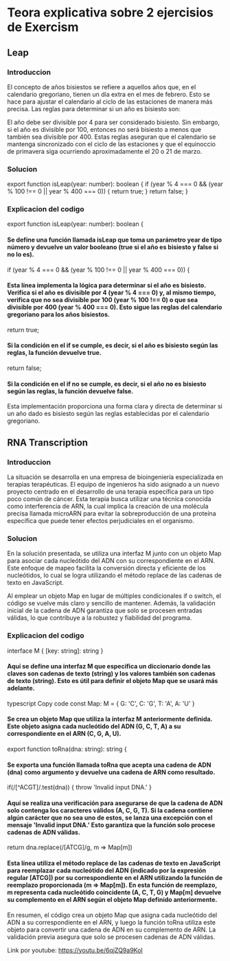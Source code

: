 # Teora explicativa sobre 2 ejercisios de Exercism

## Leap

### Introduccion
El concepto de años bisiestos se refiere a aquellos años que, en el calendario gregoriano, tienen un día extra en el mes de febrero. Esto se hace para ajustar el calendario al ciclo de las estaciones de manera más precisa. Las reglas para determinar si un año es bisiesto son:

El año debe ser divisible por 4 para ser considerado bisiesto.
Sin embargo, si el año es divisible por 100, entonces no será bisiesto a menos que también sea divisible por 400.
Estas reglas aseguran que el calendario se mantenga sincronizado con el ciclo de las estaciones y que el equinoccio de primavera siga ocurriendo aproximadamente el 20 o 21 de marzo.

### Solucion
export function isLeap(year: number): boolean {
  if (year % 4 === 0 && (year % 100 !== 0 || year % 400 === 0)) {
    return true;
  }
  return false;
}

### Explicacion del codigo

export function isLeap(year: number): boolean {

#### Se define una función llamada isLeap que toma un parámetro year de tipo número y devuelve un valor booleano (true si el año es bisiesto y false si no lo es).

if (year % 4 === 0 && (year % 100 !== 0 || year % 400 === 0)) {

#### Esta línea implementa la lógica para determinar si el año es bisiesto. Verifica si el año es divisible por 4 (year % 4 === 0) y, al mismo tiempo, verifica que no sea divisible por 100 (year % 100 !== 0) o que sea divisible por 400 (year % 400 === 0). Esto sigue las reglas del calendario gregoriano para los años bisiestos.

return true;

#### Si la condición en el if se cumple, es decir, si el año es bisiesto según las reglas, la función devuelve true.

return false;

#### Si la condición en el if no se cumple, es decir, si el año no es bisiesto según las reglas, la función devuelve false.

Esta implementación proporciona una forma clara y directa de determinar si un año dado es bisiesto según las reglas establecidas por el calendario gregoriano.

## RNA Transcription

### Introduccion 

La situación se desarrolla en una empresa de bioingeniería especializada en terapias terapéuticas. El equipo de ingenieros ha sido asignado a un nuevo proyecto centrado en el desarrollo de una terapia específica para un tipo poco común de cáncer. Esta terapia busca utilizar una técnica conocida como interferencia de ARN, la cual implica la creación de una molécula precisa llamada microARN para evitar la sobreproducción de una proteína específica que puede tener efectos perjudiciales en el organismo.

### Solucion

En la solución presentada, se utiliza una interfaz M junto con un objeto Map para asociar cada nucleótido del ADN con su correspondiente en el ARN. Este enfoque de mapeo facilita la conversión directa y eficiente de los nucleótidos, lo cual se logra utilizando el método replace de las cadenas de texto en JavaScript.

Al emplear un objeto Map en lugar de múltiples condicionales if o switch, el código se vuelve más claro y sencillo de mantener. Además, la validación inicial de la cadena de ADN garantiza que solo se procesen entradas válidas, lo que contribuye a la robustez y fiabilidad del programa.

### Explicacion del codigo

interface M {
    [key: string]: string
}

#### Aquí se define una interfaz M que especifica un diccionario donde las claves son cadenas de texto (string) y los valores también son cadenas de texto (string). Esto es útil para definir el objeto Map que se usará más adelante.

typescript
Copy code
const Map: M = { 
    G: 'C',
    C: 'G',
    T: 'A',
    A: 'U'
}

#### Se crea un objeto Map que utiliza la interfaz M anteriormente definida. Este objeto asigna cada nucleótido del ADN (G, C, T, A) a su correspondiente en el ARN (C, G, A, U).


export function toRna(dna: string): string {

#### Se exporta una función llamada toRna que acepta una cadena de ADN (dna) como argumento y devuelve una cadena de ARN como resultado.


if(/[^ACGT]/.test(dna)) {
    throw 'Invalid input DNA.'
}

#### Aquí se realiza una verificación para asegurarse de que la cadena de ADN solo contenga los caracteres válidos (A, C, G, T). Si la cadena contiene algún carácter que no sea uno de estos, se lanza una excepción con el mensaje 'Invalid input DNA.' Esto garantiza que la función solo procese cadenas de ADN válidas.


return dna.replace(/[ATCG]/g, m => Map[m])

#### Esta línea utiliza el método replace de las cadenas de texto en JavaScript para reemplazar cada nucleótido del ADN (indicado por la expresión regular [ATCG]) por su correspondiente en el ARN utilizando la función de reemplazo proporcionada (m => Map[m]). En esta función de reemplazo, m representa cada nucleótido coincidente (A, C, T, G) y Map[m] devuelve su complemento en el ARN según el objeto Map definido anteriormente.

En resumen, el código crea un objeto Map que asigna cada nucleótido del ADN a su correspondiente en el ARN, y luego la función toRna utiliza este objeto para convertir una cadena de ADN en su complemento de ARN. La validación previa asegura que solo se procesen cadenas de ADN válidas.


Link por youtube:  https://youtu.be/6qjZQ9a9KoI
